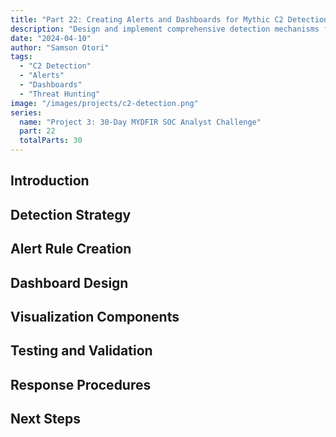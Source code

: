 ```yaml
---
title: "Part 22: Creating Alerts and Dashboards for Mythic C2 Detection"
description: "Design and implement comprehensive detection mechanisms for Mythic C2 activities using the ELK Stack."
date: "2024-04-10"
author: "Samson Otori"
tags:
  - "C2 Detection"
  - "Alerts"
  - "Dashboards"
  - "Threat Hunting"
image: "/images/projects/c2-detection.png"
series:
  name: "Project 3: 30-Day MYDFIR SOC Analyst Challenge"
  part: 22
  totalParts: 30
---
```


## Introduction

## Detection Strategy

## Alert Rule Creation

## Dashboard Design

## Visualization Components

## Testing and Validation

## Response Procedures

## Next Steps 
